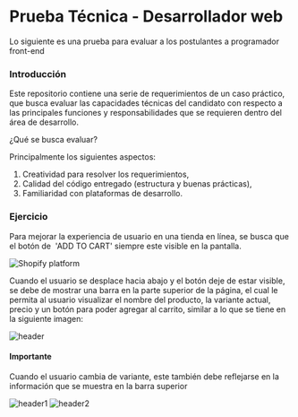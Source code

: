 # Prueba Técnica - Desarrollador web

Lo siguiente es una prueba para evaluar a los postulantes a programador front-end

### Introducción

Este repositorio contiene una serie de requerimientos de un caso práctico, que busca evaluar las capacidades técnicas del candidato con respecto a las principales funciones y responsabilidades que se requieren dentro del área de desarrollo.

¿Qué se busca evaluar?

Principalmente los siguientes aspectos:

1. Creatividad para resolver los requerimientos,
2. Calidad del código entregado (estructura y buenas prácticas),
3. Familiaridad con plataformas de desarrollo.

### Ejercicio

Para mejorar la experiencia de usuario en una tienda en línea, se busca que el botón de  'ADD TO CART' siempre este visible en la pantalla.

![ Shopify platform](https://cdn.shopify.com/s/files/1/0553/4656/1213/files/Sin_titulo72.png?v=1654614428)


Cuando el usuario se desplace hacia abajo y el botón deje de estar visible, se debe de mostrar una barra en la parte superior de la página, el cual le permita al usuario visualizar el nombre del producto, la variante actual, precio y un botón para poder agregar al carrito, similar a lo que se tiene en la siguiente imagen:

![ header](https://cdn.shopify.com/s/files/1/0553/4656/1213/files/Sin_titulo74.png?v=1654615253)

#### Importante

Cuando el usuario cambia de variante, este también debe reflejarse en la información que se muestra en la barra superior

![ header1](https://cdn.shopify.com/s/files/1/0553/4656/1213/files/Sin_titulo80.png?v=1654617998)
![ header2](https://cdn.shopify.com/s/files/1/0553/4656/1213/files/Sin_titulo79.png?v=1654617876)